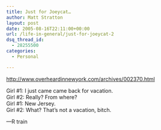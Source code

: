 ```yaml
---
title: Just for Joeycat…
author: Matt Stratton
layout: post
date: 2005-08-16T22:11:00+00:00
url: /life-in-general/just-for-joeycat-2
dsq_thread_id:
  - 28255500
categories:
  - Personal

---
```

<div>
  <p class="ljsyndicationlink">
    <a href="http://www.overheardinnewyork.com/archives/002370.html">http://www.overheardinnewyork.com/archives/002370.html</a>
  </p>
  
  <p>
    Girl #1: I just came came back for vacation.<br /> Girl #2: Really? From where?<br /> Girl #1: New Jersey.<br /> Girl #2: What? That&#8217;s not a vacation, bitch.
  </p>
  
  <p>
    &#8212;R train
  </p></p>
</div>
